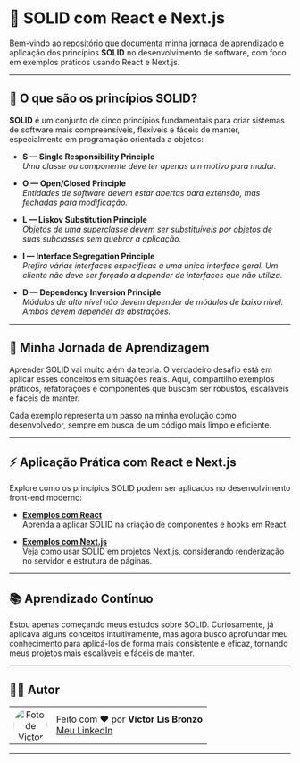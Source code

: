 # 🚀 SOLID com React e Next.js

Bem-vindo ao repositório que documenta minha jornada de aprendizado e aplicação dos princípios **SOLID** no desenvolvimento de software, com foco em exemplos práticos usando React e Next.js.

---

## 🧩 O que são os princípios SOLID?

**SOLID** é um conjunto de cinco princípios fundamentais para criar sistemas de software mais compreensíveis, flexíveis e fáceis de manter, especialmente em programação orientada a objetos:

- **S — Single Responsibility Principle**  
  *Uma classe ou componente deve ter apenas um motivo para mudar.*

- **O — Open/Closed Principle**  
  *Entidades de software devem estar abertas para extensão, mas fechadas para modificação.*

- **L — Liskov Substitution Principle**  
  *Objetos de uma superclasse devem ser substituíveis por objetos de suas subclasses sem quebrar a aplicação.*

- **I — Interface Segregation Principle**  
  *Prefira várias interfaces específicas a uma única interface geral. Um cliente não deve ser forçado a depender de interfaces que não utiliza.*

- **D — Dependency Inversion Principle**  
  *Módulos de alto nível não devem depender de módulos de baixo nível. Ambos devem depender de abstrações.*

---

## 🌱 Minha Jornada de Aprendizagem

Aprender SOLID vai muito além da teoria. O verdadeiro desafio está em aplicar esses conceitos em situações reais. Aqui, compartilho exemplos práticos, refatorações e componentes que buscam ser robustos, escaláveis e fáceis de manter.

Cada exemplo representa um passo na minha evolução como desenvolvedor, sempre em busca de um código mais limpo e eficiente.

---

## ⚡ Aplicação Prática com React e Next.js

Explore como os princípios SOLID podem ser aplicados no desenvolvimento front-end moderno:

- [**Exemplos com React**](./react/README.md)  
  Aprenda a aplicar SOLID na criação de componentes e hooks em React.

- [**Exemplos com Next.js**](./next/README.md)  
  Veja como usar SOLID em projetos Next.js, considerando renderização no servidor e estrutura de páginas.

---

## 📚 Aprendizado Contínuo

Estou apenas começando meus estudos sobre SOLID. Curiosamente, já aplicava alguns conceitos intuitivamente, mas agora busco aprofundar meu conhecimento para aplicá-los de forma mais consistente e eficaz, tornando meus projetos mais escaláveis e fáceis de manter.

---

## 👨‍💻 Autor

<table>
  <tr>
    <td align="center">
      <a href="https://github.com/victor-lis">
        <img src="https://avatars.githubusercontent.com/u/109773129?v=4" width="60px;" alt="Foto de Victor Lis Bronzo" style="border-radius:50%;"/>
      </a>
    </td>
    <td>
      Feito com ❤️ por <b>Victor Lis Bronzo</b><br/>
      <a href="https://www.linkedin.com/in/victor-lis-bronzo" target="_blank">Meu LinkedIn</a>
    </td>
  </tr>
</table>

---
